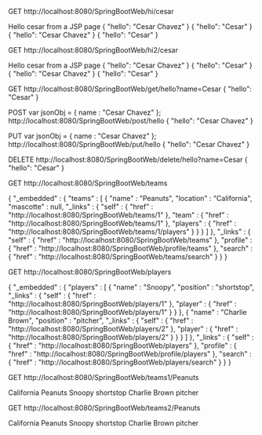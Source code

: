 GET
http://localhost:8080/SpringBootWeb/hi/cesar

Hello cesar from a JSP page
{ "hello": "Cesar Chavez" }
{ "hello": "Cesar" }
{ "hello": "Cesar Chavez" }
{ "hello": "Cesar" }

GET
http://localhost:8080/SpringBootWeb/hi2/cesar

Hello cesar from a JSP page
{ "hello": "Cesar Chavez" }
{ "hello": "Cesar" }
{ "hello": "Cesar Chavez" }
{ "hello": "Cesar" }

GET
http://localhost:8080/SpringBootWeb/get/hello?name=Cesar
{ "hello": "Cesar" }

POST
var jsonObj = {
	name : "Cesar Chavez"
};
http://localhost:8080/SpringBootWeb/post/hello
{ "hello": "Cesar Chavez" }

PUT
var jsonObj = {
	name : "Cesar Chavez"
};
http://localhost:8080/SpringBootWeb/put/hello
{ "hello": "Cesar Chavez" }

DELETE
http://localhost:8080/SpringBootWeb/delete/hello?name=Cesar
{ "hello": "Cesar" }


GET
http://localhost:8080/SpringBootWeb/teams

{
  "_embedded" : {
    "teams" : [ {
      "name" : "Peanuts",
      "location" : "California",
      "mascotte" : null,
      "_links" : {
        "self" : {
          "href" : "http://localhost:8080/SpringBootWeb/teams/1"
        },
        "team" : {
          "href" : "http://localhost:8080/SpringBootWeb/teams/1"
        },
        "players" : {
          "href" : "http://localhost:8080/SpringBootWeb/teams/1/players"
        }
      }
    } ]
  },
  "_links" : {
    "self" : {
      "href" : "http://localhost:8080/SpringBootWeb/teams"
    },
    "profile" : {
      "href" : "http://localhost:8080/SpringBootWeb/profile/teams"
    },
    "search" : {
      "href" : "http://localhost:8080/SpringBootWeb/teams/search"
    }
  }
}

GET
http://localhost:8080/SpringBootWeb/players

{
  "_embedded" : {
    "players" : [ {
      "name" : "Snoopy",
      "position" : "shortstop",
      "_links" : {
        "self" : {
          "href" : "http://localhost:8080/SpringBootWeb/players/1"
        },
        "player" : {
          "href" : "http://localhost:8080/SpringBootWeb/players/1"
        }
      }
    }, {
      "name" : "Charlie Brown",
      "position" : "pitcher",
      "_links" : {
        "self" : {
          "href" : "http://localhost:8080/SpringBootWeb/players/2"
        },
        "player" : {
          "href" : "http://localhost:8080/SpringBootWeb/players/2"
        }
      }
    } ]
  },
  "_links" : {
    "self" : {
      "href" : "http://localhost:8080/SpringBootWeb/players"
    },
    "profile" : {
      "href" : "http://localhost:8080/SpringBootWeb/profile/players"
    },
    "search" : {
      "href" : "http://localhost:8080/SpringBootWeb/players/search"
    }
  }
}

GET
http://localhost:8080/SpringBootWeb/teams1/Peanuts

<team>
	<location>California</location>
	<name>Peanuts</name>
	<players>
		<name>Snoopy</name>
		<position>shortstop</position>
	</players>
	<players>
		<name>Charlie Brown</name>
		<position>pitcher</position>
	</players>
</team>

GET
http://localhost:8080/SpringBootWeb/teams2/Peanuts

<team>
	<location>California</location>
	<name>Peanuts</name>
	<players>
		<name>Snoopy</name>
		<position>shortstop</position>
	</players>
	<players>
		<name>Charlie Brown</name>
		<position>pitcher</position>
	</players>
</team>
